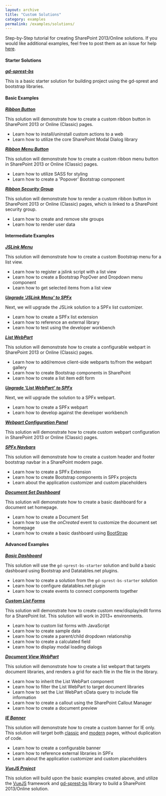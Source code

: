```yaml
---
layout: archive
title: "Custom Solutions"
category: examples
permalink: /examples/solutions/
---
```

Step-by-Step tutorial for creating SharePoint 2013/Online solutions. If you would like additional examples, feel free to post them as an issue for help [here](https://github.com/gunjandatta/sprest/issues).

#### Starter Solutions

**_[gd-sprest-bs](https://github.com/gunjandatta/sprest-bs-starter/wiki)_**

This is a basic starter solution for building project using the gd-sprest and bootstrap libraries.

#### Basic Examples

**_[Ribbon Button](https://github.com/gunjandatta/sp-ribbonbtn/wiki)_**

This solution will demonstrate how to create a custom ribbon button in SharePoint 2013 or Online (Classic) pages.

* Learn how to install/uninstall custom actions to a web
* Learn how to utilize the core SharePoint Modal Dialog library

**_[Ribbon Menu Button](https://github.com/gunjandatta/sp-ribbonMenu/wiki)_**

This solution will demonstrate how to create a custom ribbon menu button in SharePoint 2013 or Online (Classic) pages.

* Learn how to utilize SASS for styling
* Learn how to create a 'Popover' Bootstrap component

**_[Ribbon Security Group](https://github.com/gunjandatta/sp-ribbonSecurityGroup/wiki)_**

This solution will demonstrate how to render a custom ribbon button in SharePoint 2013 or Online (Classic) pages, which is linked to a SharePoint security group.

* Learn how to create and remove site groups
* Learn how to render user data

#### Intermediate Examples

**_[JSLink Menu](https://github.com/gunjandatta/sp-jsLinkMenu/wiki)_**

This solution will demonstrate how to create a custom Bootstrap menu for a list view.

* Learn how to register a jslink script with a list view
* Learn how to create a Bootstrap PopOver and Dropdown menu component
* Learn how to get selected items from a list view

**_[Upgrade 'JSLink Menu' to SPFx](https://github.com/gunjandatta/spfx-listMenu/wiki)_**

Next, we will upgrade the JSLink solution to a SPFx list customizer.

* Learn how to create a SPFx list extension
* Learn how to reference an external library
* Learn how to test using the developer workbench

**_[List WebPart](https://github.com/gunjandatta/sp-listwebpart/wiki)_**

This solution will demonstrate how to create a configurable webpart in SharePoint 2013 or Online (Classic) pages. 

* Learn how to add/remove client-side webparts to/from the webpart gallery
* Learn how to create Bootstrap components in SharePoint
* Learn how to create a list item edit form

**_[Upgrade 'List WebPart' to SPFx](https://github.com/gunjandatta/sp-listwebpart/wiki/Step-9)_**

Next, we will upgrade the solution to a SPFx webpart.

* Learn how to create a SPFx webpart
* Learn how to develop against the developer workbench

**_[Webpart Configuration Panel](https://github.com/gunjandatta/sp-wp-editform/wiki)_**

This solution will demonstrate how to create custom webpart configuration in SharePoint 2013 or Online (Classic) pages.

**_[SPFx Navbars](https://github.com/gunjandatta/spfx-navbar/wiki)_**

This solution will demonstrate how to create a custom header and footer bootstrap navbar in a SharePoint modern page.

* Learn how to create a SPFx Extension
* Learn how to create Bootstrap components in SPFx projects
* Learn about the application customizer and custom placeholders

**_[Document Set Dashboard](https://github.com/gunjandatta/sp-docset/wiki)_**

This solution will demonstrate how to create a basic dashboard for a document set homepage.

* Learn how to create a Document Set
* Learn how to use the _onCreated_ event to customize the document set homepage
* Learn how to create a basic dashboard using [BootStrap](https://getbootstrap.com/)

#### Advanced Examples

**_[Basic Dashboard](https://github.com/gunjandatta/sp-dashboard/wiki)_**

This solution will use the `gd-sprest-bs-starter` solution and build a basic dashboard using Bootstrap and Datatables.net plugins.

* Learn how to create a solution from the `gd-sprest-bs-starter` solution
* Learn how to configure datatables.net plugin
* Learn how to create events to connect components together

**_[Custom List Forms](https://github.com/gunjandatta/sp-forms/wiki)_**

This solution will demonstrate how to create custom new/display/edit forms for a SharePoint list. This solution will work in 2013+ environments.

* Learn how to custom list forms with JavaScript
* Learn how to create sample data
* Learn how to create a parent/child dropdown relationship
* Learn how to create a calculated field
* Learn how to display modal loading dialogs

**_[Document View WebPart](https://github.com/gunjandatta/sp-docview/wiki)_**

This solution will demonstrate how to create a list webpart that targets document libraries, and renders a grid for each file in the file in the library.

* Learn how to inherit the List WebPart component
* Learn how to filter the List WebPart to target document libraries
* Learn how to set the List WebPart oData query to include file information
* Learn how to create a callout using the SharePoint Callout Manager
* Learn how to create a document preview

**_[IE Banner](https://github.com/gunjandatta/sp-banner-2013/wiki)_**

This solution will demonstrate how to create a custom banner for IE only. This solution will target both [classic](https://github.com/gunjandatta/sp-banner-2013/wiki) and [modern](https://github.com/gunjandatta/sp-banner/wiki) pages, without duplication of code.

* Learn how to create a configurable banner
* Learn how to reference external libraries in SPFx
* Learn about the application customizer and custom placeholders

**_[VueJS Project](https://github.com/gunjandatta/sp-vueDemo/wiki)_**

This solution will build upon the basic examples created above, and utilize the [VueJS](https://vuejs.org/) framework and [gd-sprest-bs](https://gunjandatta.github.io/extras/bs/) library to build a SharePoint 2013/Online solution.
